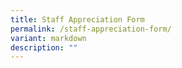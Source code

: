 ```yaml
---
title: Staff Appreciation Form
permalink: /staff-appreciation-form/
variant: markdown
description: ""
---
```

